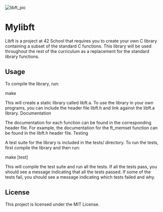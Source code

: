 
![libft_pic](https://user-images.githubusercontent.com/90562697/224490585-295c3cad-4613-4818-b28b-3e71f6f0c950.png)

# Mylibft

Libft is a project at 42 School that requires you to create your own C library containing a subset of the standard C functions. This library will be used throughout the rest of the curriculum as a replacement for the standard library functions.

## Usage

To compile the library, run:

make

This will create a static library called libft.a. To use the library in your own programs, you can include the header file libft.h and link against the libft.a library.
Documentation

The documentation for each function can be found in the corresponding header file. For example, the documentation for the ft_memset function can be found in the libft.h header file.
Testing

A test suite for the library is included in the tests/ directory. To run the tests, first compile the library and then run:

make [test]

This will compile the test suite and run all the tests. If all the tests pass, you should see a message indicating that all the tests passed. If some of the tests fail, you should see a message indicating which tests failed and why.

## License

This project is licensed under the MIT License.
